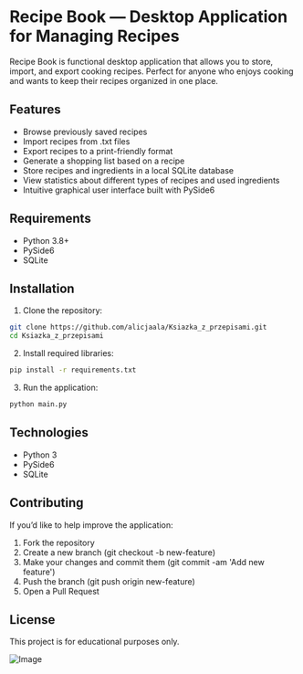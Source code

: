 # Recipe Book — Desktop Application for Managing Recipes

Recipe Book is functional desktop application that allows you to store, import, and export cooking recipes. Perfect for anyone who enjoys cooking and wants to keep their recipes organized in one place.

## Features

- Browse previously saved recipes
- Import recipes from .txt files
- Export recipes to a print-friendly format
- Generate a shopping list based on a recipe
- Store recipes and ingredients in a local SQLite database
- View statistics about different types of recipes and used ingredients
- Intuitive graphical user interface built with PySide6

## Requirements

- Python 3.8+
- PySide6
- SQLite

## Installation

1. Clone the repository:

```bash
git clone https://github.com/alicjaala/Ksiazka_z_przepisami.git
cd Ksiazka_z_przepisami
```

2. Install required libraries:

```bash
pip install -r requirements.txt
```

3. Run the application:
   
```bash
python main.py
```

## Technologies

- Python 3
- PySide6
- SQLite

## Contributing

If you’d like to help improve the application:

1. Fork the repository
2. Create a new branch (git checkout -b new-feature)
3. Make your changes and commit them (git commit -am 'Add new feature')
4. Push the branch (git push origin new-feature)
5. Open a Pull Request

## License
This project is for educational purposes only.

![Image](https://github.com/user-attachments/assets/bf804e3d-9f51-45f6-aa77-17ee179417f8)
